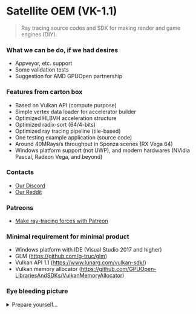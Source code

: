# Satellite OEM (VK-1.1)

> Ray tracing source codes and SDK for making render and game engines (DIY). 

### What we can be do, if we had desires

* Appveyor, etc. support 
* Some validation tests
* Suggestion for AMD GPUOpen partnership

### Features from carton box

* Based on Vulkan API (compute purpose)
* Simple vertex data loader for accelerator builder
* Optimized HLBVH acceleration structure 
* Optimized radix-sort (64/4-bits)
* Optimized ray tracing pipeline (tile-based)
* One testing example application (source code)
* Around 40MRays/s throughput in Sponza scenes (RX Vega 64)
* Windows platform support (not UWP), and modern hardwares (NVidia Pascal, Radeon Vega, and beyond)

### Contacts 

* [Our Discord](https://discordapp.com/invite/HFfADHH)
* [Our Reddit](https://www.reddit.com/user/elviras9t/)

### Patreons

* [Make ray-tracing forces with Patreon](https://www.patreon.com/open_ray_traced_forces)

### Minimal requirement for minimal product

* Windows platform with IDE (Visual Studio 2017 and higher)
* GLM (https://github.com/g-truc/glm)
* Vulkan API 1.1 (https://www.lunarg.com/vulkan-sdk/)
* Vulkan memory allocator (https://github.com/GPUOpen-LibrariesAndSDKs/VulkanMemoryAllocator)

### Eye bleeding picture

<details>
<summary>Prepare yourself...</summary>
<img src="renders-fixed/city0.png" width="720">
<img src="renders-fixed/city1.png" width="720">
<img src="renders-fixed/city2.png" width="720">
</details>
